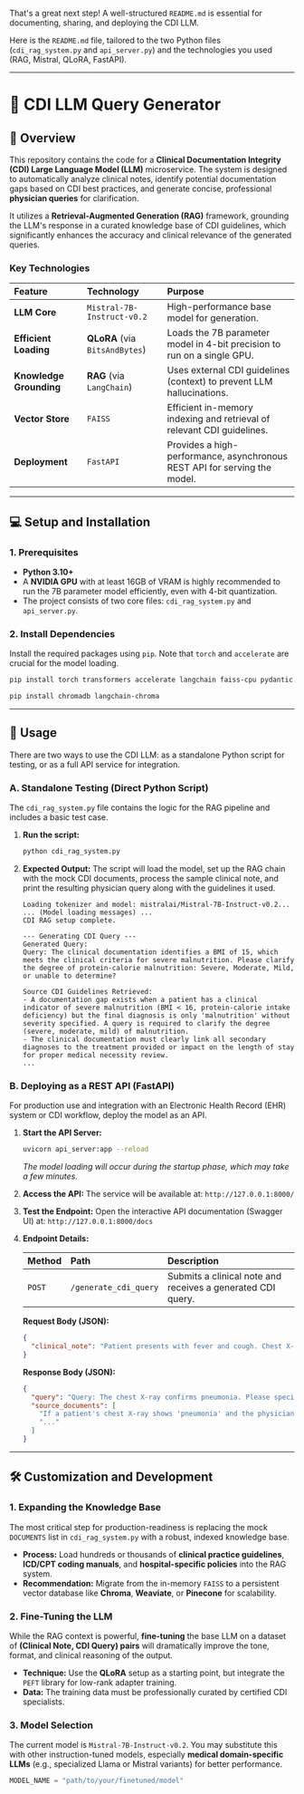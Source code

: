 That's a great next step\! A well-structured `README.md` is essential for documenting, sharing, and deploying the CDI LLM.

Here is the `README.md` file, tailored to the two Python files (`cdi_rag_system.py` and `api_server.py`) and the technologies you used (RAG, Mistral, QLoRA, FastAPI).

-----

# 🏥 CDI LLM Query Generator

## 📝 Overview

This repository contains the code for a **Clinical Documentation Integrity (CDI) Large Language Model (LLM)** microservice. The system is designed to automatically analyze clinical notes, identify potential documentation gaps based on CDI best practices, and generate concise, professional **physician queries** for clarification.

It utilizes a **Retrieval-Augmented Generation (RAG)** framework, grounding the LLM's response in a curated knowledge base of CDI guidelines, which significantly enhances the accuracy and clinical relevance of the generated queries.

### Key Technologies

| Feature | Technology | Purpose |
| :--- | :--- | :--- |
| **LLM Core** | `Mistral-7B-Instruct-v0.2` | High-performance base model for generation. |
| **Efficient Loading** | **QLoRA** (via `BitsAndBytes`) | Loads the 7B parameter model in 4-bit precision to run on a single GPU. |
| **Knowledge Grounding** | **RAG** (via `LangChain`) | Uses external CDI guidelines (context) to prevent LLM hallucinations. |
| **Vector Store** | `FAISS` | Efficient in-memory indexing and retrieval of relevant CDI guidelines. |
| **Deployment** | `FastAPI` | Provides a high-performance, asynchronous REST API for serving the model. |

-----

## 💻 Setup and Installation

### 1\. Prerequisites

  * **Python 3.10+**
  * A **NVIDIA GPU** with at least 16GB of VRAM is highly recommended to run the 7B parameter model efficiently, even with 4-bit quantization.
  * The project consists of two core files: `cdi_rag_system.py` and `api_server.py`.

### 2\. Install Dependencies

Install the required packages using `pip`. Note that `torch` and `accelerate` are crucial for the model loading.

```bash
pip install torch transformers accelerate langchain faiss-cpu pydantic fastapi uvicorn
```
```bash
pip install chromadb langchain-chroma
```
-----

## 🚀 Usage

There are two ways to use the CDI LLM: as a standalone Python script for testing, or as a full API service for integration.

### A. Standalone Testing (Direct Python Script)

The `cdi_rag_system.py` file contains the logic for the RAG pipeline and includes a basic test case.

1.  **Run the script:**

    ```bash
    python cdi_rag_system.py
    ```

2.  **Expected Output:** The script will load the model, set up the RAG chain with the mock CDI documents, process the sample clinical note, and print the resulting physician query along with the guidelines it used.

    ```
    Loading tokenizer and model: mistralai/Mistral-7B-Instruct-v0.2...
    ... (Model loading messages) ...
    CDI RAG setup complete.

    --- Generating CDI Query ---
    Generated Query:
    Query: The clinical documentation identifies a BMI of 15, which meets the clinical criteria for severe malnutrition. Please clarify the degree of protein-calorie malnutrition: Severe, Moderate, Mild, or unable to determine?

    Source CDI Guidelines Retrieved:
    - A documentation gap exists when a patient has a clinical indicator of severe malnutrition (BMI < 16, protein-calorie intake deficiency) but the final diagnosis is only 'malnutrition' without severity specified. A query is required to clarify the degree (severe, moderate, mild) of malnutrition.
    - The clinical documentation must clearly link all secondary diagnoses to the treatment provided or impact on the length of stay for proper medical necessity review.
    ...
    ```

### B. Deploying as a REST API (FastAPI)

For production use and integration with an Electronic Health Record (EHR) system or CDI workflow, deploy the model as an API.

1.  **Start the API Server:**

    ```bash
    uvicorn api_server:app --reload
    ```

    *The model loading will occur during the startup phase, which may take a few minutes.*

2.  **Access the API:**
    The service will be available at: `http://127.0.0.1:8000/`

3.  **Test the Endpoint:**
    Open the interactive API documentation (Swagger UI) at: `http://127.0.0.1:8000/docs`

4.  **Endpoint Details:**

    | Method | Path | Description |
    | :--- | :--- | :--- |
    | `POST` | `/generate_cdi_query` | Submits a clinical note and receives a generated CDI query. |

    **Request Body (JSON):**

    ```json
    {
      "clinical_note": "Patient presents with fever and cough. Chest X-ray positive for pneumonia. No organism specified."
    }
    ```

    **Response Body (JSON):**

    ```json
    {
      "query": "Query: The chest X-ray confirms pneumonia. Please specify the suspected or confirmed causative organism (e.g., Aspiration, Bacterial, Viral, or Unspecified Organism) to ensure accurate coding.",
      "source_documents": [
        "If a patient's chest X-ray shows 'pneumonia' and the physician only documents 'pneumonia', a query must be issued to specify the organism...",
        "..."
      ]
    }
    ```

-----

## 🛠️ Customization and Development

### 1\. Expanding the Knowledge Base

The most critical step for production-readiness is replacing the mock `DOCUMENTS` list in `cdi_rag_system.py` with a robust, indexed knowledge base.

  * **Process:** Load hundreds or thousands of **clinical practice guidelines**, **ICD/CPT coding manuals**, and **hospital-specific policies** into the RAG system.
  * **Recommendation:** Migrate from the in-memory `FAISS` to a persistent vector database like **Chroma**, **Weaviate**, or **Pinecone** for scalability.

### 2\. Fine-Tuning the LLM

While the RAG context is powerful, **fine-tuning** the base LLM on a dataset of **(Clinical Note, CDI Query) pairs** will dramatically improve the tone, format, and clinical reasoning of the output.

  * **Technique:** Use the **QLoRA** setup as a starting point, but integrate the `PEFT` library for low-rank adapter training.
  * **Data:** The training data must be professionally curated by certified CDI specialists.

### 3\. Model Selection

The current model is `Mistral-7B-Instruct-v0.2`. You may substitute this with other instruction-tuned models, especially **medical domain-specific LLMs** (e.g., specialized Llama or Mistral variants) for better performance.

```python
MODEL_NAME = "path/to/your/finetuned/model"
```
